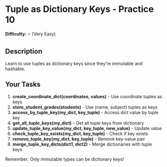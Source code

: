 # Tuple as Dictionary Keys - Practice 10

**Difficulty:** ⭐ (Very Easy)

## Description

Learn to use tuples as dictionary keys since they're immutable and hashable.

## Your Tasks

1. **create_coordinate_dict(coordinates, values)** - Use coordinate tuples as keys
2. **store_student_grades(students)** - Use (name, subject) tuples as keys
3. **access_by_tuple_key(my_dict, key_tuple)** - Access dict value by tuple key
4. **get_all_tuple_keys(my_dict)** - Get all tuple keys from dictionary
5. **update_tuple_key_value(my_dict, key_tuple, new_value)** - Update value
6. **check_tuple_key_exists(my_dict, key_tuple)** - Check if key exists
7. **remove_tuple_key(my_dict, key_tuple)** - Remove key-value pair
8. **merge_tuple_key_dicts(dict1, dict2)** - Merge dictionaries with tuple keys

Remember: Only immutable types can be dictionary keys!